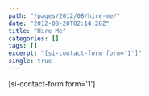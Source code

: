 ```yaml
---
path: "/pages/2012/08/hire-me/"
date: "2012-08-20T02:14:26Z"
title: "Hire Me"
categories: []
tags: []
excerpt: "[si-contact-form form='1']"
single: true
---
```


[si-contact-form form='1']